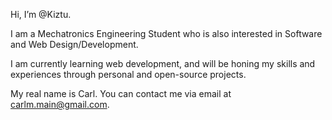 Hi, I’m @Kiztu. 

I am a Mechatronics Engineering Student who is also interested in Software and Web Design/Development. 

I am currently learning web development, and will be honing my skills and experiences through personal and open-source projects.

My real name is Carl. You can contact me via email at carlm.main@gmail.com.
